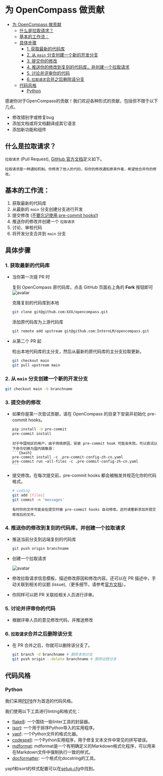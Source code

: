 # 为 OpenCompass 做贡献

- [为 OpenCompass 做贡献](#为-opencompass-做贡献)
  - [什么是拉取请求？](#什么是拉取请求)
  - [基本的工作流：](#基本的工作流)
  - [具体步骤](#具体步骤)
    - [1. 获取最新的代码库](#1-获取最新的代码库)
    - [2. 从 `main` 分支创建一个新的开发分支](#2-从-main-分支创建一个新的开发分支)
    - [3. 提交你的修改](#3-提交你的修改)
    - [4. 推送你的修改到复刻的代码库，并创建一个拉取请求](#4-推送你的修改到复刻的代码库并创建一个拉取请求)
    - [5. 讨论并评审你的代码](#5-讨论并评审你的代码)
    - [6. `拉取请求`合并之后删除该分支](#6-拉取请求合并之后删除该分支)
  - [代码风格](#代码风格)
    - [Python](#python)

感谢你对于OpenCompass的贡献！我们欢迎各种形式的贡献，包括但不限于以下几点。

- 修改错别字或修复bug
- 添加文档或将文档翻译成其它语言
- 添加新功能和组件

## 什么是拉取请求？

`拉取请求` (Pull Request), [GitHub 官方文档](https://docs.github.com/en/github/collaborating-with-pull-requests/proposing-changes-to-your-work-with-pull-requests/about-pull-requests)定义如下。

```
拉取请求是一种通知机制。你修改了他人的代码，将你的修改通知原来作者，希望他合并你的修改。
```

## 基本的工作流：

1. 获取最新的代码库
2. 从最新的 `main` 分支创建分支进行开发
3. 提交修改 ([不要忘记使用 pre-commit hooks!](#3-提交你的修改))
4. 推送你的修改并创建一个 `拉取请求`
5. 讨论、审核代码
6. 将开发分支合并到 `main` 分支

## 具体步骤

### 1. 获取最新的代码库

- 当你第一次提 PR 时

  复刻 OpenCompass 原代码库，点击 GitHub 页面右上角的 **Fork** 按钮即可
  ![avatar](https://github.com/InternLM/opencompass/assets/22607038/851ed33d-02db-49c9-bf94-7c62eee89eb2)

  克隆复刻的代码库到本地

  ```bash
  git clone git@github.com:XXX/opencompass.git
  ```

  添加原代码库为上游代码库

  ```bash
  git remote add upstream git@github.com:InternLM/opencompass.git
  ```

- 从第二个 PR 起

  检出本地代码库的主分支，然后从最新的原代码库的主分支拉取更新。

  ```bash
  git checkout main
  git pull upstream main
  ```

### 2. 从 `main` 分支创建一个新的开发分支

```bash
git checkout main -b branchname
```

### 3. 提交你的修改

- 如果你是第一次尝试贡献，请在 OpenCompass 的目录下安装并初始化 pre-commit hooks。

  ```bash
  pip install -U pre-commit
  pre-commit install
  ```

  ````{tip}
  对于中国地区的用户，由于网络原因，安装 pre-commit hook 可能会失败。可以尝试以下命令切换为国内镜像源：
  ```{bash}
  pre-commit install -c .pre-commit-config-zh-cn.yaml
  pre-commit run –all-files -c .pre-commit-config-zh-cn.yaml
  ```
  ````

- 提交修改。在每次提交前，pre-commit hooks 都会被触发并规范化你的代码格式。

  ```bash
  # coding
  git add [files]
  git commit -m 'messages'
  ```

  ```{note}
  有时你的文件可能会在提交时被 pre-commit hooks 自动修改。这时请重新添加并提交修改后的文件。
  ```

### 4. 推送你的修改到复刻的代码库，并创建一个拉取请求

- 推送当前分支到远端复刻的代码库

  ```bash
  git push origin branchname
  ```

- 创建一个拉取请求

  ![avatar](https://github.com/InternLM/opencompass/assets/22607038/08feb221-b145-4ea8-8e20-05f143081604)

- 修改拉取请求信息模板，描述修改原因和修改内容。还可以在 PR 描述中，手动关联到相关的议题 (issue),（更多细节，请参考[官方文档](https://docs.github.com/en/issues/tracking-your-work-with-issues/linking-a-pull-request-to-an-issue)）。

- 你同样可以把 PR 关联给相关人员进行评审。

### 5. 讨论并评审你的代码

- 根据评审人员的意见修改代码，并推送修改

### 6. `拉取请求`合并之后删除该分支

- 在 PR 合并之后，你就可以删除该分支了。

  ```bash
  git branch -d branchname # 删除本地分支
  git push origin --delete branchname # 删除远程分支
  ```

## 代码风格

### Python

我们采用[PEP8](https://www.python.org/dev/peps/pep-0008/)作为首选的代码风格。

我们使用以下工具进行linting和格式化：

- [flake8](https://github.com/PyCQA/flake8): 一个围绕一些linter工具的封装器。
- [isort](https://github.com/timothycrosley/isort): 一个用于排序Python导入的实用程序。
- [yapf](https://github.com/google/yapf): 一个Python文件的格式化器。
- [codespell](https://github.com/codespell-project/codespell): 一个Python实用程序，用于修复文本文件中常见的拼写错误。
- [mdformat](https://github.com/executablebooks/mdformat): mdformat是一个有明确定义的Markdown格式化程序，可以用来在Markdown文件中强制执行一致的样式。
- [docformatter](https://github.com/myint/docformatter): 一个格式化docstring的工具。

yapf和isort的样式配置可以在[setup.cfg](https://github.com/OpenCompass/blob/main/setup.cfg)中找到。
